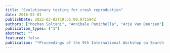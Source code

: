 ```yaml
---
title: "Evolutionary testing for crash reproduction"
date: 2016-01-01
publishDate: 2022-02-02T10:35:00.971594Z
authors: ["Mozhan Soltani", "Annibale Panichella", "Arie Van Deursen"]
publication_types: ["1"]
abstract: ""
featured: false
publication: "*Proceedings of the 9th International Workshop on Search-Based Software Testing*"
---
```


